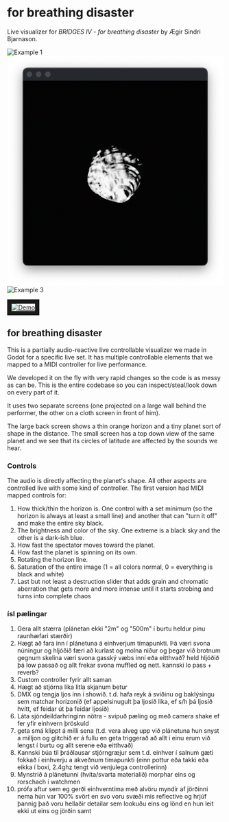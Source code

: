 # for breathing disaster # 
Live visualizer for *BRIDGES IV - for breathing disaster* by Ægir Sindri Bjarnason.


<picture>
  <img alt="Example 1" src="images/vintage_litir2.png">
</picture>


<picture>
  <img alt="Example 2" src="images/bw.png">
</picture>


<picture>
  <img alt="Example 3" src="images/rautt_mikid_noise.png">
</picture>

<a href="http://www.youtube.com/watch?feature=player_embedded&v=Iujgjn5zlJ4
" target="_blank"><img src="http://img.youtube.com/vi/Iujgjn5zlJ4/0.jpg" 
alt="Demo" width="240" height="180" border="10" /></a>

## for breathing disaster ##

This is a partially audio-reactive live controllable visualizer we made in Godot for a specific live set.
It has multiple controllable elements that we mapped to a MIDI controller for live performance.

We developed it on the fly with very rapid changes so the code is as messy as can be. This is the entire codebase so you can inspect/steal/look down on every part of it.

It uses two separate screens (one projected on a large wall behind the performer, the other on a cloth screen in front of him).

The large back screen shows a thin orange horizon and a tiny planet sort of shape in the distance. The small screen has a top down view of the same planet and we see that its circles of latitude are affected by the sounds we hear.

### Controls ###
The audio is directly affecting the planet's shape. All other aspects are controlled live with some kind of controller. The first version had MIDI mapped controls for:
1. How thick/thin the horizon is. One control with a set minimum (so the horizon is always at least a small line) and another that can "turn it off" and make the entire sky black.
2. The brightness and color of the sky. One extreme is a black sky and the other is a dark-ish blue.
3. How fast the spectator moves toward the planet.
4. How fast the planet is spinning on its own.
5. Rotating the horizon line.
6. Saturation of the entire image (1 = all colors normal, 0 = everything is black and white)
7. Last but not least a destruction slider that adds grain and chromatic aberration that gets more and more intense until it starts strobing and turns into complete chaos



### ísl pælingar ###
1. Gera allt stærra (plánetan ekki "2m" og "500m" í burtu heldur pinu raunhæfari stærðir)
2. Hægt að fara inn í plánetuna á einhverjum tímapunkti. Þá væri svona núningur og hljóðið færi að kurlast og molna niður og þegar við brotnum gegnum skelina væri svona gasský væbs inní eða eitthvað? held hljóðið þá low passað og allt frekar svona muffled og nett. kannski lo pass + reverb?
3. Custom controller fyrir allt saman
4. Hægt að stjórna lika litla skjanum betur
5. DMX og tengja ljos inn í showið. t.d. hafa reyk á sviðinu og baklýsingu sem matchar horizonið (ef appelsinugult þa ljosið lika, ef s/h þá ljosið hvítt, ef feidar út þa feidar ljosið)
6. Láta sjóndeildarhringinn nötra - svipuð pæling og með camera shake ef fer yfir einhvern þröskuld
7. geta smá klippt á milli sena (t.d. vera alveg upp við plánetuna hun snyst a milljon og glitchið er á fullu en geta triggerað að allt í einu erum við lengst í burtu og allt serene eða eitthvað)
8. Kannski búa til þráðlausar stjórngræjur sem t.d. einhver í salnum gæti fokkað í einhverju a akveðnum timapunkti (einn pottur eða takki eða eikka í boxi, 2.4ghz tengt við venjulega controllerinn)
9. Mynstrið á plánetunni (hvíta/svarta materialið) morphar eins og rorschach í watchmen
10. prófa aftur sem eg gerði einhverntíma með alvöru myndir af jörðinni nema hún var 100% svört en svo voru svæði mis reflective og hrjúf þannig það voru hellaðir detailar sem lookuðu eins og lönd en hun leit ekki ut eins og jörðin samt


<!-- 
It starts with a 
weird planet kind of shape floating in space and rotating, way in the distance. Behind the planet is a thin orange
horizon The spectator (our point of view) moves closer and closer to the planet, as we approach it the horizon
line grows and the sky lightens and turns blue. We see the planet  -->
